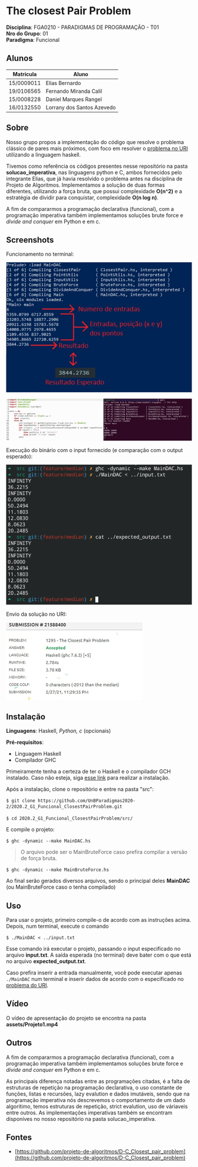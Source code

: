 # The closest Pair Problem

**Disciplina**: FGA0210 - PARADIGMAS DE PROGRAMAÇÃO - T01 <br>
**Nro do Grupo**: 01<br>
**Paradigma**: Funcional<br>

## Alunos
|Matrícula | Aluno |
| -- | -- |
| 15/0009011  |  Elias Bernardo |
| 19/0106565  |  Fernando Miranda Calil |
| 15/0008228  |  Daniel Marques Rangel |
| 16/0132550  |  Lorrany dos Santos Azevedo |

## Sobre 
Nosso grupo propos a implementação do código que resolve o problema clássico de pares mais próximos, com foco em resolver o [problema no URI](https://www.urionlinejudge.com.br/judge/pt/problems/view/1295) utilizando a linguagem haskell.

Tivemos como referência os códigos presentes nesse repositório na pasta __solucao_imperativa__, nas linguagens python e C, ambos fornecidos pelo integrante Elias, que já havia resolvido o problema antes na disciplina de Projeto de Algoritmos. Implementamos a solução de duas formas diferentes, utilizando a força bruta, que possui complexidade __O(n^2)__ e a estratégia de dividir para conquistar, complexidade __O(n log n)__.

A fim de compararmos a programação declarativa (funcional), com a programação imperativa também implementamos soluções brute force e _divide and conquer_ em Python e em c.

## Screenshots

Funcionamento no terminal:

![](./assets/funcionamento.jpg)


![](./assets/funcionamento_2.jpg)

Execução do binário com o input fornecido (e comparação com o output esperado):

![](./assets/funcionamento_3.png)

Envio da solução no URI:

![](./assets/uri.jpeg)


## Instalação 
**Linguagens**: Haskell, _Python, c_ (opcionais)<br>

**Pré-requisitos**:
* Linguagem Haskell
* Compilador GHC

Primeiramente tenha a certeza de ter o Haskell e o compilador GCH instalado. Caso não esteja, siga [esse link](https://www.haskell.org/platform/) para realizar a instalação.

Após a instalação, clone o repositório e entre na pasta "src":

    $ git clone https://github.com/UnBParadigmas2020-2/2020.2_G1_Funcional_ClosestPairProblem.git

    $ cd 2020.2_G1_Funcional_ClosestPairProblem/src/

E compile o projeto:

    $ ghc -dynamic --make MainDAC.hs

> O arquivo pode ser o MainBruteForce caso prefira compilar a versão de força bruta.

    $ ghc -dynamic --make MainBruteForce.hs

Ao final serão gerados diversos arquivos, sendo o principal deles __MainDAC__ (ou MainBruteForce caso o tenha compilado)


## Uso 

Para usar o projeto, primeiro compile-o de acordo com as instruções acima. Depois, num terminal, execute o comando

    $ ./MainDAC < ../input.txt

Esse comando irá executar o projeto, passando o input especificado no arquivo __input.txt__. A saída esperada (no terminal) deve bater com o que está no arquivo __expected_output.txt__.

Caso prefira inserir a entrada manualmente, você pode executar apenas `./MainDAC` num terminal e inserir dados de acordo com o especificado no [problema do URI](https://www.urionlinejudge.com.br/judge/pt/problems/view/1295).

## Vídeo
O vídeo de apresentação do projeto se encontra na pasta __assets/Projeto1.mp4__

## Outros 

A fim de compararmos a programação declarativa (funcional), com a programação imperativa também implementamos soluções brute force e _divide and conquer_ em Python e em c.

As principais diferença notadas entre as programações citadas, é a falta de estruturas de repetição na programação declarativa, o uso constante de funções, listas e recursões, lazy evalution e dados imutáveis, sendo que na programação imperativa nós descrevemos o comportamento de um dado algoritimo, temos estruturas de repetição, strict evalution, uso de váriaveis entre outros. As implementações imperativas também se encontram disponíves no nosso repositório na pasta solucao_imperativa.

## Fontes
- [https://github.com/projeto-de-algoritmos/D-C_Closest_pair_problem](https://github.com/projeto-de-algoritmos/D-C_Closest_pair_problem)
